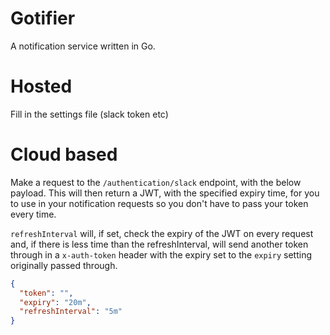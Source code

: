 # Gotifier
A notification service written in Go.


# Hosted
Fill in the settings file (slack token etc)

# Cloud based
Make a request to the `/authentication/slack` endpoint, with the below payload. This will then return a JWT, with the specified expiry time, for you to use in your notification requests so you don't have to pass your token every time. 

`refreshInterval` will, if set, check the expiry of the JWT on every request and, if there is less time than the refreshInterval, will send another token through in a `x-auth-token` header with the expiry set to the `expiry` setting originally passed through. 

```json
{
  "token": "",
  "expiry": "20m",
  "refreshInterval": "5m" 
}
```
